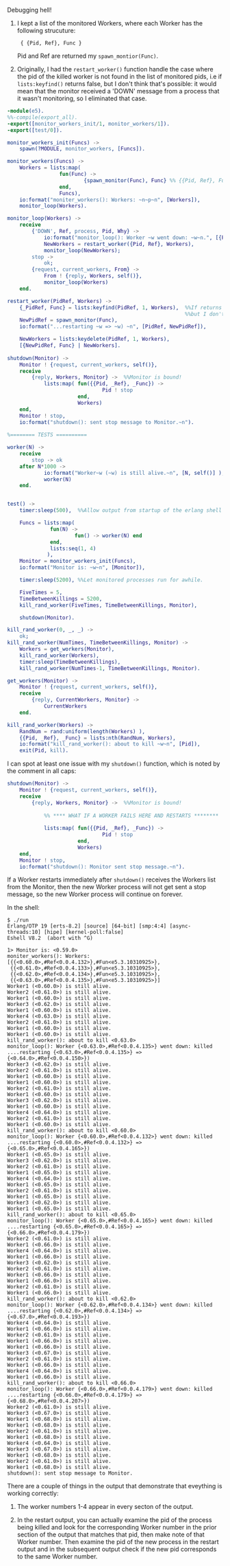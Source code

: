 Debugging hell!

1. I kept a list of the monitored Workers, where each Worker has the following strucuture:
    
        { {Pid, Ref}, Func }
        
   Pid and Ref are returned my `spawn_montior(Func)`.

2. Originally, I had the `restart_worker()` function handle the case where the pid of the killed worker is not found in the list of monitored pids, i.e if `lists:keyfind()` returns false, but I don't think that's possible: it would mean that the monitor received a 'DOWN' message from a process that it wasn't monitoring, so I eliminated that case.


```erlang
-module(e5).
%%-compile(export_all).
-export([monitor_workers_init/1, monitor_workers/1]).
-export([test/0]).

monitor_workers_init(Funcs) ->
    spawn(?MODULE, monitor_workers, [Funcs]).

monitor_workers(Funcs) ->
    Workers = lists:map(
                 fun(Func) -> 
                         {spawn_monitor(Func), Func} %% {{Pid, Ref}, Func}
                 end,  
                 Funcs),
    io:format("moniter_workers(): Workers: ~n~p~n", [Workers]),
    monitor_loop(Workers).

monitor_loop(Workers) ->
    receive
        {'DOWN', Ref, process, Pid, Why} ->
            io:format("monitor_loop(): Worker ~w went down: ~w~n.", [{Pid, Ref}, Why]),
            NewWorkers = restart_worker({Pid, Ref}, Workers),
            monitor_loop(NewWorkers);
        stop ->
            ok;
        {request, current_workers, From} ->
            From ! {reply, Workers, self()},
            monitor_loop(Workers)
    end.

restart_worker(PidRef, Workers) ->
    {_PidRef, Func} = lists:keyfind(PidRef, 1, Workers),  %%If returns false, then error,  
                                                          %%but I don't think that's possible.
    NewPidRef = spawn_monitor(Func),          
    io:format("...restarting ~w => ~w) ~n", [PidRef, NewPidRef]),

    NewWorkers = lists:keydelete(PidRef, 1, Workers),
    [{NewPidRef, Func} | NewWorkers].
    
shutdown(Monitor) ->
    Monitor ! {request, current_workers, self()},
    receive
        {reply, Workers, Monitor} ->  %%Monitor is bound!
            lists:map( fun({{Pid, _Ref}, _Func}) ->
                               Pid ! stop
                       end,
                       Workers)
    end,
    Monitor ! stop,
    io:format("shutdown(): sent stop message to Monitor.~n").
    
%======== TESTS ==========

worker(N) ->
    receive
        stop -> ok
    after N*1000 ->
            io:format("Worker~w (~w) is still alive.~n", [N, self()] ),
            worker(N)
    end.


test() ->
    timer:sleep(500),  %%Allow output from startup of the erlang shell to print.

    Funcs = lists:map(
              fun(N) ->
                      fun() -> worker(N) end
              end,
              lists:seq(1, 4)
             ),
    Monitor = monitor_workers_init(Funcs),
    io:format("Monitor is: ~w~n", [Monitor]),

    timer:sleep(5200), %%Let monitored processes run for awhile.

    FiveTimes = 5,
    TimeBetweenKillings = 5200,
    kill_rand_worker(FiveTimes, TimeBetweenKillings, Monitor),

    shutdown(Monitor).

kill_rand_worker(0, _, _) ->
    ok;
kill_rand_worker(NumTimes, TimeBetweenKillings, Monitor) ->
    Workers = get_workers(Monitor), 
    kill_rand_worker(Workers),
    timer:sleep(TimeBetweenKillings),
    kill_rand_worker(NumTimes-1, TimeBetweenKillings, Monitor).

get_workers(Monitor) ->
    Monitor ! {request, current_workers, self()},
    receive
        {reply, CurrentWorkers, Monitor} -> 
            CurrentWorkers
    end.

kill_rand_worker(Workers) ->
    RandNum = rand:uniform(length(Workers) ),
    {{Pid, _Ref}, _Func} = lists:nth(RandNum, Workers),
    io:format("kill_rand_worker(): about to kill ~w~n", [Pid]),
    exit(Pid, kill).
```
I can spot at least one issue with my `shutdown()` function, which is noted by the comment in all caps:
```erlang
shutdown(Monitor) ->
    Monitor ! {request, current_workers, self()},
    receive
        {reply, Workers, Monitor} ->  %%Monitor is bound!
        
            %% **** WHAT IF A WORKER FAILS HERE AND RESTARTS ********
            
            lists:map( fun({{Pid, _Ref}, _Func}) ->
                               Pid ! stop
                       end,
                       Workers)
    end,
    Monitor ! stop,
    io:format("shutdown(): Monitor sent stop message.~n").
```
If a Worker restarts immediately after `shutdown()` receives the Workers list from the Monitor, then the new Worker process will not get sent a stop message, so the new Worker process will continue on forever.

In the shell:
```
$ ./run
Erlang/OTP 19 [erts-8.2] [source] [64-bit] [smp:4:4] [async-threads:10] [hipe] [kernel-poll:false]
Eshell V8.2  (abort with ^G)

1> Monitor is: <0.59.0>
moniter_workers(): Workers: 
[{{<0.60.0>,#Ref<0.0.4.132>},#Fun<e5.3.10310925>},
 {{<0.61.0>,#Ref<0.0.4.133>},#Fun<e5.3.10310925>},
 {{<0.62.0>,#Ref<0.0.4.134>},#Fun<e5.3.10310925>},
 {{<0.63.0>,#Ref<0.0.4.135>},#Fun<e5.3.10310925>}]
Worker1 (<0.60.0>) is still alive.
Worker2 (<0.61.0>) is still alive.
Worker1 (<0.60.0>) is still alive.
Worker3 (<0.62.0>) is still alive.
Worker1 (<0.60.0>) is still alive.
Worker4 (<0.63.0>) is still alive.
Worker2 (<0.61.0>) is still alive.
Worker1 (<0.60.0>) is still alive.
Worker1 (<0.60.0>) is still alive.
kill_rand_worker(): about to kill <0.63.0>
monitor_loop(): Worker {<0.63.0>,#Ref<0.0.4.135>} went down: killed
....restarting {<0.63.0>,#Ref<0.0.4.135>} => {<0.64.0>,#Ref<0.0.4.150>}) 
Worker3 (<0.62.0>) is still alive.
Worker2 (<0.61.0>) is still alive.
Worker1 (<0.60.0>) is still alive.
Worker1 (<0.60.0>) is still alive.
Worker2 (<0.61.0>) is still alive.
Worker1 (<0.60.0>) is still alive.
Worker3 (<0.62.0>) is still alive.
Worker1 (<0.60.0>) is still alive.
Worker4 (<0.64.0>) is still alive.
Worker2 (<0.61.0>) is still alive.
Worker1 (<0.60.0>) is still alive.
kill_rand_worker(): about to kill <0.60.0>
monitor_loop(): Worker {<0.60.0>,#Ref<0.0.4.132>} went down: killed
....restarting {<0.60.0>,#Ref<0.0.4.132>} => {<0.65.0>,#Ref<0.0.4.165>}) 
Worker1 (<0.65.0>) is still alive.
Worker3 (<0.62.0>) is still alive.
Worker2 (<0.61.0>) is still alive.
Worker1 (<0.65.0>) is still alive.
Worker4 (<0.64.0>) is still alive.
Worker1 (<0.65.0>) is still alive.
Worker2 (<0.61.0>) is still alive.
Worker1 (<0.65.0>) is still alive.
Worker3 (<0.62.0>) is still alive.
Worker1 (<0.65.0>) is still alive.
kill_rand_worker(): about to kill <0.65.0>
monitor_loop(): Worker {<0.65.0>,#Ref<0.0.4.165>} went down: killed
....restarting {<0.65.0>,#Ref<0.0.4.165>} => {<0.66.0>,#Ref<0.0.4.179>}) 
Worker2 (<0.61.0>) is still alive.
Worker1 (<0.66.0>) is still alive.
Worker4 (<0.64.0>) is still alive.
Worker1 (<0.66.0>) is still alive.
Worker3 (<0.62.0>) is still alive.
Worker2 (<0.61.0>) is still alive.
Worker1 (<0.66.0>) is still alive.
Worker1 (<0.66.0>) is still alive.
Worker2 (<0.61.0>) is still alive.
Worker1 (<0.66.0>) is still alive.
kill_rand_worker(): about to kill <0.62.0>
monitor_loop(): Worker {<0.62.0>,#Ref<0.0.4.134>} went down: killed
....restarting {<0.62.0>,#Ref<0.0.4.134>} => {<0.67.0>,#Ref<0.0.4.193>}) 
Worker4 (<0.64.0>) is still alive.
Worker1 (<0.66.0>) is still alive.
Worker2 (<0.61.0>) is still alive.
Worker1 (<0.66.0>) is still alive.
Worker1 (<0.66.0>) is still alive.
Worker3 (<0.67.0>) is still alive.
Worker2 (<0.61.0>) is still alive.
Worker1 (<0.66.0>) is still alive.
Worker4 (<0.64.0>) is still alive.
Worker1 (<0.66.0>) is still alive.
kill_rand_worker(): about to kill <0.66.0>
monitor_loop(): Worker {<0.66.0>,#Ref<0.0.4.179>} went down: killed
....restarting {<0.66.0>,#Ref<0.0.4.179>} => {<0.68.0>,#Ref<0.0.4.207>}) 
Worker2 (<0.61.0>) is still alive.
Worker3 (<0.67.0>) is still alive.
Worker1 (<0.68.0>) is still alive.
Worker1 (<0.68.0>) is still alive.
Worker2 (<0.61.0>) is still alive.
Worker1 (<0.68.0>) is still alive.
Worker4 (<0.64.0>) is still alive.
Worker3 (<0.67.0>) is still alive.
Worker1 (<0.68.0>) is still alive.
Worker2 (<0.61.0>) is still alive.
Worker1 (<0.68.0>) is still alive.
shutdown(): sent stop message to Monitor.
```

There are a couple of things in the output that demonstrate that eveything is working correctly:

1.  The worker numbers 1-4 appear in every secton of the output.

2.  In the restart output, you can actually examine the pid of the process being killed and look for the corresponding Worker number in the prior section of the output that matches that pid, then make note of that Worker number.  Then examine the pid of the new process in the restart output and in the subsequent output check if the new pid corresponds to the same Worker number.
